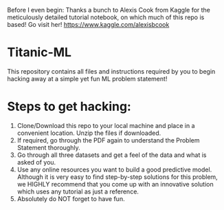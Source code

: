 Before I even begin:
Thanks a bunch to Alexis Cook from Kaggle for the meticulously detailed tutorial notebook, on which much of this repo is based!
Go visit her! https://www.kaggle.com/alexisbcook

# Titanic-ML
This repository contains all files and instructions required by you to begin hacking away at a simple yet fun ML problem statement!

# Steps to get hacking:
1. Clone/Download this repo to your local machine and place in a convenient location. Unzip the files if downloaded.
2. If required, go through the PDF again to understand the Problem Statement thoroughly.
2. Go through all three datasets and get a feel of the data and what is asked of you.
3. Use any online resources you want to build a good predictive model. Although it is very easy to find step-by-step solutions for this problem, we HIGHLY recommend that you come up with an innovative solution which uses any tutorial as just a reference.
4. Absolutely do NOT forget to have fun.

